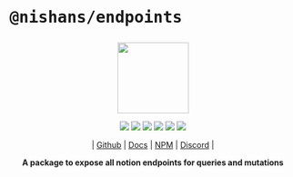 # <pre>@nishans/endpoints</pre>

<p align="center">
  <img width="125" src="https://github.com/Devorein/Nishan/blob/master/docs/static/img/endpoints/logo.svg"/>
</p>

<p align="center">
  <img src="https://img.shields.io/bundlephobia/minzip/@nishans/endpoints?label=minzipped&style=flat&color=%23bb0a1e"/>
  <img src="https://img.shields.io/npm/dw/@nishans/endpoints?style=flat&color=orange"/>
  <img src="https://img.shields.io/github/issues/devorein/nishan/@nishans/endpoints?color=yellow"/>
  <img src="https://img.shields.io/npm/v/@nishans/endpoints?color=%2303C04A"/>
  <img src="https://img.shields.io/codecov/c/github/devorein/Nishan?flag=endpoints&color=blue"/>
  <img src="https://img.shields.io/librariesio/release/npm/@nishans/endpoints?color=%234B0082">
</p>

<p align="center">
  | <a href="https://github.com/Devorein/Nishan/tree/master/packages/endpoints">Github</a> |
  <a href="https://nishan-docs.netlify.app/docs/endpoints/">Docs</a> |
  <a href="https://www.npmjs.com/package/@nishans/endpoints">NPM</a> |
  <a href="https://discord.com/invite/SpwHCz8ysx">Discord</a> |
</p>

<p align="center"><b>A package to expose all notion endpoints for queries and mutations</b></p>